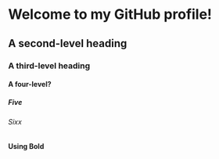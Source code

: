 # Welcome to my GitHub profile!
## A second-level heading
### A third-level heading
#### A four-level?
##### Five
###### Sixx
**Using Bold**
